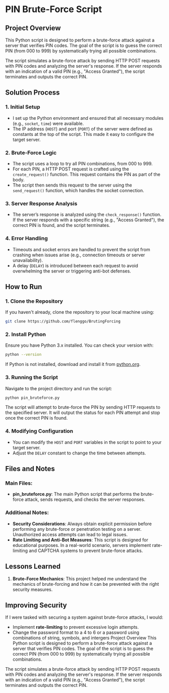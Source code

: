 
# PIN Brute-Force Script

## Project Overview

This Python script is designed to perform a brute-force attack against a server that verifies PIN codes. The goal of the script is to guess the correct PIN (from 000 to 999) by systematically trying all possible combinations.

The script simulates a brute-force attack by sending HTTP POST requests with PIN codes and analyzing the server's response. If the server responds with an indication of a valid PIN (e.g., "Access Granted"), the script terminates and outputs the correct PIN.

## Solution Process

### 1. Initial Setup
   - I set up the Python environment and ensured that all necessary modules (e.g., `socket`, `time`) were available.
   - The IP address (`HOST`) and port (`PORT`) of the server were defined as constants at the top of the script. This made it easy to configure the target server.

### 2. Brute-Force Logic
   - The script uses a loop to try all PIN combinations, from 000 to 999.
   - For each PIN, a HTTP POST request is crafted using the `create_request()` function. This request contains the PIN as part of the body.
   - The script then sends this request to the server using the `send_request()` function, which handles the socket connection.
   
### 3. Server Response Analysis
   - The server’s response is analyzed using the `check_response()` function. If the server responds with a specific string (e.g., "Access Granted"), the correct PIN is found, and the script terminates.

### 4. Error Handling
   - Timeouts and socket errors are handled to prevent the script from crashing when issues arise (e.g., connection timeouts or server unavailability).
   - A delay (`DELAY`) is introduced between each request to avoid overwhelming the server or triggering anti-bot defenses.

## How to Run

### 1. Clone the Repository
   If you haven't already, clone the repository to your local machine using:

   ```bash
   git clone https://github.com/flenggo/BrutingForcing
   ```

### 2. Install Python
   Ensure you have Python 3.x installed. You can check your version with:

   ```bash
   python --version
   ```

   If Python is not installed, download and install it from [python.org](https://www.python.org/downloads/).

### 3. Running the Script
   Navigate to the project directory and run the script:

   ```bash
   python pin_bruteforce.py
   ```

   The script will attempt to brute-force the PIN by sending HTTP requests to the specified server. It will output the status for each PIN attempt and stop once the correct PIN is found.

### 4. Modifying Configuration
   - You can modify the `HOST` and `PORT` variables in the script to point to your target server.
   - Adjust the `DELAY` constant to change the time between attempts.

## Files and Notes

### Main Files:
- **pin_bruteforce.py**: The main Python script that performs the brute-force attack, sends requests, and checks the server responses.

### Additional Notes:
- **Security Considerations**: Always obtain explicit permission before performing any brute-force or penetration testing on a server. Unauthorized access attempts can lead to legal issues.
- **Rate Limiting and Anti-Bot Measures**: This script is designed for educational purposes. In a real-world scenario, servers implement rate-limiting and CAPTCHA systems to prevent brute-force attacks.

## Lessons Learned

1. **Brute-Force Mechanics**: This project helped me understand the mechanics of brute-forcing and how it can be prevented with the right security measures.

## Improving Security

If I were tasked with securing a system against brute-force attacks, I would:
- Implement **rate-limiting** to prevent excessive login attempts.
- Change the password format to a 4 to 6 or a password using combinations of string, symbols, and intergers Project Overview
This Python script is designed to perform a brute-force attack against a server that verifies PIN codes. The goal of the script is to guess the correct PIN (from 000 to 999) by systematically trying all possible combinations.

The script simulates a brute-force attack by sending HTTP POST requests with PIN codes and analyzing the server's response. If the server responds with an indication of a valid PIN (e.g., "Access Granted"), the script terminates and outputs the correct PIN.

